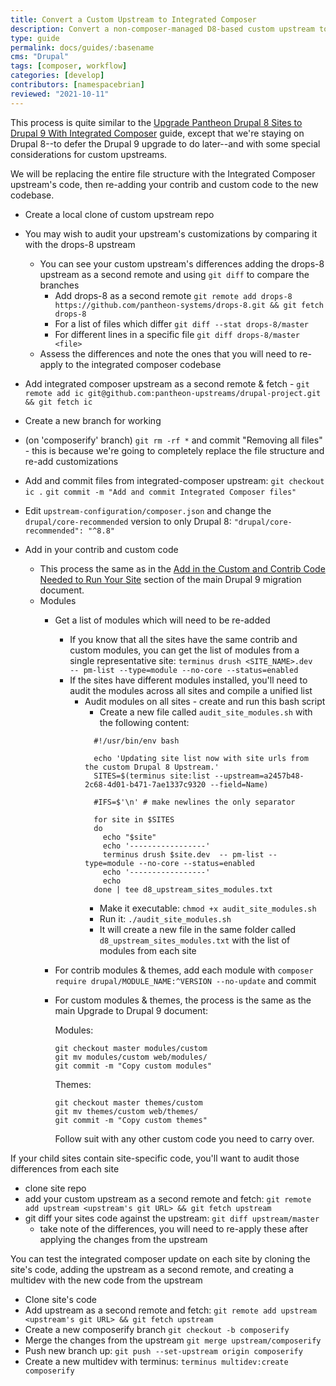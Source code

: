 ```yaml
---
title: Convert a Custom Upstream to Integrated Composer
description: Convert a non-composer-managed D8-based custom upstream to Integrated Composer
type: guide
permalink: docs/guides/:basename
cms: "Drupal"
tags: [composer, workflow]
categories: [develop]
contributors: [namespacebrian]
reviewed: "2021-10-11"
---
```


This process is quite similar to the [Upgrade Pantheon Drupal 8 Sites to Drupal 9 With Integrated Composer](/docs/guides/drupal-9-migration/upgrade-to-d9) guide, except that we're staying on Drupal 8--to defer the Drupal 9 upgrade to do later--and with some special considerations for custom upstreams.

We will be replacing the entire file structure with the Integrated Composer upstream's code, then re-adding your contrib and custom code to the new codebase.



- Create a local clone of custom upstream repo
- You may wish to audit your upstream's customizations by comparing it with the drops-8 upstream
  - You can see your custom upstream's differences adding the drops-8 upstream as a second remote and using `git diff` to compare the branches
    - Add drops-8 as a second remote `git remote add drops-8 https://github.com/pantheon-systems/drops-8.git && git fetch drops-8`
    - For a list of files which differ `git diff --stat drops-8/master`
    - For different lines in a specific file `git diff drops-8/master <file>`
  - Assess the differences and note the ones that you will need to re-apply to the integrated composer codebase

- Add integrated composer upstream as a second remote & fetch - `git remote add ic git@github.com:pantheon-upstreams/drupal-project.git && git fetch ic`
- Create a new branch for working
- (on 'composerify' branch) `git rm -rf *` and commit "Removing all files" - this is because we're going to completely replace the file structure and re-add customizations
- Add and commit files from integrated-composer upstream: `git checkout ic .`  `git commit -m "Add and commit Integrated Composer files"`
- Edit `upstream-configuration/composer.json` and change the `drupal/core-recommended` version to only Drupal 8: `"drupal/core-recommended": "^8.8"`


- Add in your contrib and custom code
  - This process the same as in the [Add in the Custom and Contrib Code Needed to Run Your Site](https://pantheon.io/docs/guides/drupal-9-migration/upgrade-to-d9#contributed-code) section of the main Drupal 9 migration document.
  - Modules
    - Get a list of modules which will need to be re-added
      - If you know that all the sites have the same contrib and custom modules, you can get the list of modules from a single representative site:
        `terminus drush <SITE_NAME>.dev  -- pm-list --type=module --no-core --status=enabled`
      - If the sites have different modules installed, you'll need to audit the modules across all sites and compile a unified list
        - Audit modules on all sites - create and run this bash script
          - Create a new file called `audit_site_modules.sh` with the following content:
          ```
            #!/usr/bin/env bash

            echo 'Updating site list now with site urls from the custom Drupal 8 Upstream.'
            SITES=$(terminus site:list --upstream=a2457b48-2c68-4d01-b471-7ae1337c9320 --field=Name)

            #IFS=$'\n' # make newlines the only separator

            for site in $SITES
            do
              echo "$site"
              echo '-----------------'
              terminus drush $site.dev  -- pm-list --type=module --no-core --status=enabled
              echo '-----------------'
              echo
            done | tee d8_upstream_sites_modules.txt
          ```
          - Make it executable: `chmod +x audit_site_modules.sh`
          - Run it: `./audit_site_modules.sh`
          - It will create a new file in the same folder called `d8_upstream_sites_modules.txt` with the list of modules from each site

    - For contrib modules & themes, add each module with `composer require drupal/MODULE_NAME:^VERSION --no-update` and commit
    - For custom modules & themes, the process is the same as the main Upgrade to Drupal 9 document:

        Modules:

        ```bash{promptUser:user}
        git checkout master modules/custom
        git mv modules/custom web/modules/
        git commit -m "Copy custom modules"
        ```

        Themes:

        ```bash{promptUser:user}
        git checkout master themes/custom
        git mv themes/custom web/themes/
        git commit -m "Copy custom themes"
        ```

        Follow suit with any other custom code you need to carry over.


If your child sites contain site-specific code, you'll want to audit those differences from each site
- clone site repo
- add your custom upstream as a second remote and fetch: `git remote add upstream <upstream's git URL> && git fetch upstream`
- git diff your sites code against the upstream: `git diff upstream/master`
  - take note of the differences, you will need to re-apply these after applying the changes from the upstream


You can test the integrated composer update on each site by cloning the site's code, adding the upstream as a second remote, and creating a multidev with the new code from the upstream
- Clone site's code
- Add upstream as a second remote and fetch: `git remote add upstream <upstream's git URL> && git fetch upstream`
- Create a new composerify branch `git checkout -b composerify`
- Merge the changes from the upstream `git merge upstream/composerify`
- Push new branch up: `git push --set-upstream origin composerify`
- Create a new multidev with terminus: `terminus multidev:create composerify`

